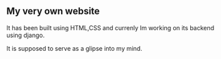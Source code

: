 ## My very own website

It has been built using HTML,CSS and currenly Im working on its backend using django.

It is supposed to serve as a glipse into my mind.
